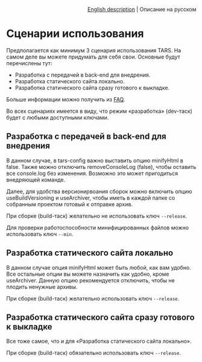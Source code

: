 <p align="right">
<a href="../en/scenarios.md">English description</a> | Описание на русском
</p>

# Сценарии использования

Предполагается как минимум 3 сценария использования TARS. На самом деле вы можете придумать для себя свои. Основные будут перечислены тут:

* Разработка с передачей в back-end для внедрения.
* Разработка статического сайта локально.
* Разработка статического сайта сразу готового к выкладке.

Больше информации можно получить из [FAQ](faq.md).

Во всех сценариях имеется в виду, что режим «разработка» (dev-таск) будет с любыми доступными ключами.


## Разработка с передачей в back-end для внедрения

В данном случае, в tars-config важно выставить опцию minifyHtml в false. Также можно отключить removeConsoleLog (false), чтобы оставить все console.log без изменения. Возможно это может пригодиться внедряющей команде.

Далее, для удобства версионирвоания сборок можно включить опцию useBuildVersioning и useArchiver, чтобы иметь в каждой папке со собранным проектом готовый к отправке архив.

При сборке (build-таск) желательно не использовать ключ `--release`.

Для проверки работоспособности минифицированных файлов можно использовать ключ `--min`. 


## Разработка статического сайта локально

В данном случае опция minifyHtml может быть любой, как вам удобно. Все остальные опции вы можете назначить как удобно, кроме useArchiver. Данную опцию рекомендуется отключить, чтобы не плодить ненужные архивы.

При сборке (build-таск) желательно использовать ключ `--release`.


## Разработка статического сайта сразу готового к выкладке

Все тоже самое, что и для «Разработка статического сайта локально».

При сборке (build-таск) обязательно использовать ключ `--release`.

